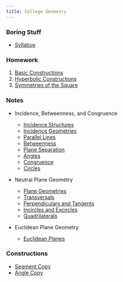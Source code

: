 ```yaml
---
title: College Geometry
---
```


### Boring Stuff

* [Syllabus](/pdf/classes/geom/syllabus.pdf)

### Homework

1. [Basic Constructions](/pdf/classes/geom/activity/a1-basic-constructions.pdf)
2. [Hyperbolic Constructions](/pdf/classes/geom/activity/a2-hyperbolic-constructions.pdf)
3. [Symmetries of the Square](/pdf/classes/geom/activity/a3-symmetries-of-the-square.pdf)

### Notes

* Incidence, Betweenness, and Congruence
    * [Incidence Structures](/pdf/classes/geom/notes/01-incidence-structures.pdf)
    * [Incidence Geometries](/pdf/classes/geom/notes/02-incidence-geometries.pdf)
    * [Parallel Lines](/pdf/classes/geom/notes/03-parallel-lines.pdf)
    * [Betweenness](/pdf/classes/geom/notes/04-betweenness.pdf)
    * [Plane Separation](/pdf/classes/geom/notes/05-plane-separation.pdf)
    * [Angles](/pdf/classes/geom/notes/06-angles.pdf)
    * [Congruence](/pdf/classes/geom/notes/07-congruence.pdf)
    * [Circles](/pdf/classes/geom/notes/08-circles.pdf)

* Neutral Plane Geometry
    * [Plane Geometries](/pdf/classes/geom/notes/09-plane-geometries.pdf)
    * [Transversals](/pdf/classes/geom/notes/10-transversals.pdf)
    * [Perpendiculars and Tangents](/pdf/classes/geom/notes/11-perpendiculars-and-tangents.pdf)
    * [Incircles and Excircles](/pdf/classes/geom/notes/12-incircles-and-excircles.pdf)
    * [Quadrilaterals](/pdf/classes/geom/notes/13-quadrilaterals.pdf)

* Euclidean Plane Geometry
    * [Euclidean Planes](/pdf/classes/geom/notes/14-euclidean-planes.pdf)

### Constructions

* [Segment Copy](/pdf/classes/geom/sketch/segment-copy-construction.gsp)
* [Angle Copy](/pdf/classes/geom/sketch/angle-copy-construction.gsp)
